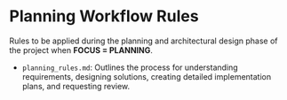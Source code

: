 # Planning Workflow Rules

Rules to be applied during the planning and architectural design phase of the project when **FOCUS = PLANNING**.

- `planning_rules.md`: Outlines the process for understanding requirements, designing solutions, creating detailed implementation plans, and requesting review.
